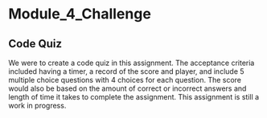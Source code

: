 # Module_4_Challenge
## Code Quiz
We were to create a code quiz in this assignment. The acceptance criteria included having a timer, a record of the score and player, and include 5 multiple choice questions with 4 choices for each question. The score would also be based on the amount of correct or incorrect answers and length of time it takes to complete the assignment. This assignment is still a work in progress.
